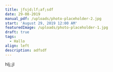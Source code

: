 ```yaml
---
title: jfsjd;lf;af;sdf
date: 29-08-2019
manual_pdf: /uploads/photo-placeholder-2.jpg
start: 'August 29, 2019 12:00 AM'
featuredImage: /uploads/photo-placeholder-1.jpg
draft: true
tags:
  - Hallo
align: left
description: adfsdf
---
```

hlj;;jl
